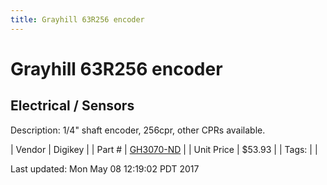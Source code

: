 ```yaml
---
title: Grayhill 63R256 encoder
---
```


# Grayhill 63R256 encoder
## Electrical / Sensors
Description: 	1/4" shaft encoder, 256cpr, other CPRs available.  

| Vendor | Digikey | 
| Part # | [GH3070-ND](http://www.digikey.com/product-search/en?mpart=63R256&vendor=136) | 
| Unit Price | $53.93 | 
| Tags: |  | 

Last updated: Mon May 08 12:19:02 PDT 2017